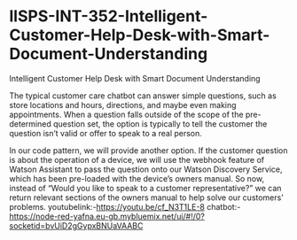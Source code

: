 # llSPS-INT-352-Intelligent-Customer-Help-Desk-with-Smart-Document-Understanding
Intelligent Customer Help Desk with Smart Document Understanding

The typical customer care chatbot can answer simple questions, such as store locations and hours, directions, and maybe even making appointments. When a question falls outside of the scope of the pre-determined question set, the option is typically to tell the customer the question isn’t valid or offer to speak to a real person.

In our code pattern, we will provide another option. If the customer question is about the operation of a device, we will use the webhook feature of Watson Assistant to pass the question onto our Watson Discovery Service, which has been pre-loaded with the device’s owners manual. So now, instead of “Would you like to speak to a customer representative?” we can return relevant sections of the owners manual to help solve our customers’ problems.
youtubelink:-https://youtu.be/cf_N3T1LE-8
chatbot:-https://node-red-yafna.eu-gb.mybluemix.net/ui/#!/0?socketid=bvUiD2gGypxBNUaVAABC
